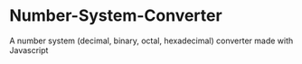 # Number-System-Converter
A number system (decimal, binary, octal, hexadecimal) converter made with Javascript 

